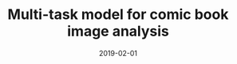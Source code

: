 ---
title: "Multi-task model for comic book image analysis"
collection: publications
excerpt: '------'
date: 2019-02-01
venue: 'International Conference on Multimedia Modeling'
authors: 'Nhu-Van Nguyen, Christophe Rigaud, Jean-Christophe Burie'
citation: 'Nhu-Van Nguyen, Christophe Rigaud, Jean-Christophe Burie. Multi-task model for comic book image analysis. (2019) <i> International Conference on Multimedia Modeling (MANPU@MMM)</i>, 637-649. <b>(CORE : rank C)</b>'
---